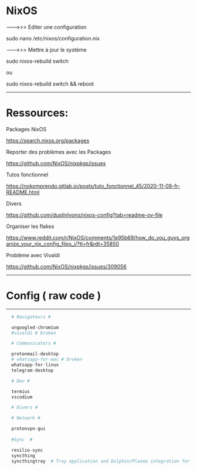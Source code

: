 # NixOS

--->>> Editer une configuration

sudo nano /etc/nixos/configuration.nix



--->>> Mettre à jour le système

sudo nixos-rebuild switch

ou

sudo nixos-rebuild switch && reboot

___________________________________________________________________________________________________________

# Ressources:

Packages NixOS

https://search.nixos.org/packages

Reporter des problèmes avec les Packages

https://github.com/NixOS/nixpkgs/issues

Tutos fonctionnel

https://nokomprendo.gitlab.io/posts/tuto_fonctionnel_45/2020-11-09-fr-README.html

Divers

https://github.com/dustinlyons/nixos-config?tab=readme-ov-file

Organiser les flakes

https://www.reddit.com/r/NixOS/comments/1e95b69/how_do_you_guys_organize_your_nix_config_files_i/?tl=fr&rdt=35850

Problème avec Vivaldi

https://github.com/NixOS/nixpkgs/issues/309056


___________________________________________________________________________________________________________
# Config ( raw code )
___________________________________________________________________________________________________________

```nix
  # Navigateurs # 

  ungoogled-chromium
  #vivaldi # broken

  # Communicators #

  protonmail-desktop   
  # whatsapp-for-mac # broken
  whatsapp-for-linux 
  telegram-desktop  

  # Dev #

  termius 
  vscodium

  # Divers #

  # Network #

  protonvpn-gui
  
  #Sync  #

  resilio-sync
  syncthing
  syncthingtray  # Tray application and Dolphin/Plasma integration for Syncthing
```
